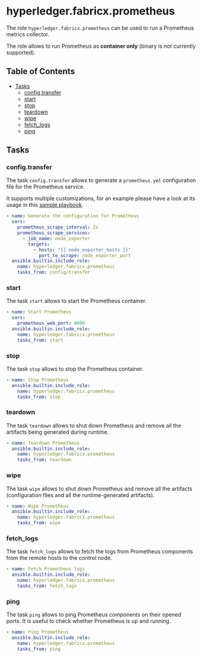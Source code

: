 # hyperledger.fabricx.prometheus

The role `hyperledger.fabricx.prometheus` can be used to run a Prometheus metrics collector.

The role allows to run Prometheus as **container only** (binary is not currently supported).

## Table of Contents <!-- omit in toc -->

- [Tasks](#tasks)
  - [config.transfer](#configtransfer)
  - [start](#start)
  - [stop](#stop)
  - [teardown](#teardown)
  - [wipe](#wipe)
  - [fetch_logs](#fetch_logs)
  - [ping](#ping)

## Tasks

### config.transfer

The task `config.transfer` allows to generate a `prometheus.yml` configuration file for the Prometheus service.

It supports multiple customizations, for an example please have a look at its usage in this [sample playbook](../../playbooks/monitoring/transfer_configs.yaml).

```yaml
- name: Generate the configuration for Prometheus
  vars:
    prometheus_scrape_interval: 2s
    prometheus_scrape_services:
      - job_name: node_exporter
        targets:
          - hosts: "{{ node_exporter_hosts }}"
            port_to_scrape: node_exporter_port
  ansible.builtin.include_role:
    name: hyperledger.fabricx.prometheus
    tasks_from: config/transfer
```

### start

The task `start` allows to start the Prometheus container.

```yaml
- name: Start Prometheus
  vars:
    prometheus_web_port: 9090
  ansible.builtin.include_role:
    name: hyperledger.fabricx.prometheus
    tasks_from: start
```

### stop

The task `stop` allows to stop the Prometheus container.

```yaml
- name: Stop Prometheus
  ansible.builtin.include_role:
    name: hyperledger.fabricx.prometheus
    tasks_from: stop
```

### teardown

The task `teardown` allows to shut down Prometheus and remove all the artifacts being generated during runtime.

```yaml
- name: Teardown Prometheus
  ansible.builtin.include_role:
    name: hyperledger.fabricx.prometheus
    tasks_from: teardown
```

### wipe

The task `wipe` allows to shut down Prometheus and remove all the artifacts (configuration files and all the runtime-generated artifacts).

```yaml
- name: Wipe Prometheus
  ansible.builtin.include_role:
    name: hyperledger.fabricx.prometheus
    tasks_from: wipe
```

### fetch_logs

The task `fetch_logs` allows to fetch the logs from Prometheus components from the remote hosts to the control node.

```yaml
- name: Fetch Prometheus logs
  ansible.builtin.include_role:
    name: hyperledger.fabricx.prometheus
    tasks_from: fetch_logs
```

### ping

The task `ping` allows to ping Prometheus components on their opened ports. It is useful to check whether Prometheus is up and running.

```yaml
- name: Ping Prometheus
  ansible.builtin.include_role:
    name: hyperledger.fabricx.prometheus
    tasks_from: ping
```
